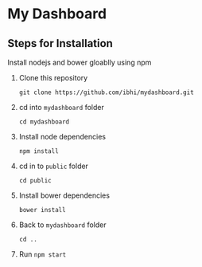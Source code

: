 # My Dashboard
## Steps for Installation

Install nodejs and bower gloablly using npm

1. Clone this repository

    `git clone https://github.com/ibhi/mydashboard.git`

2. cd into `mydashboard` folder

    `cd mydashboard`

3. Install node dependencies

    `npm install`

4. cd in to `public` folder

    `cd public`

5. Install bower dependencies

    `bower install`

6. Back to `mydashboard` folder

    `cd ..`

7. Run `npm start`
    
    


